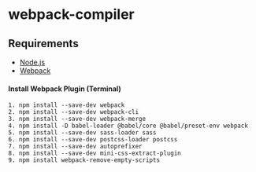 # webpack-compiler

## Requirements
- [Node.js](https://nodejs.org/)
- [Webpack](https://webpack.js.org/)



#### Install Webpack Plugin (Terminal)
```
1. npm install --save-dev webpack
2. npm install --save-dev webpack-cli
3. npm install --save-dev webpack-merge
4. npm install -D babel-loader @babel/core @babel/preset-env webpack
5. npm install --save-dev sass-loader sass
6. npm install --save-dev postcss-loader postcss
7. npm install --save-dev autoprefixer
8. npm install --save-dev mini-css-extract-plugin
9. npm install webpack-remove-empty-scripts

```
